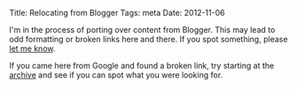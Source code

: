 Title: Relocating from Blogger
Tags: meta
Date: 2012-11-06

I'm in the process of porting over content from Blogger.  This may
lead to odd formatting or broken links here and there.  If you spot
something, please [let me know][about].

If you came here from Google and found a broken link, try starting at
the [archive][] and see if you can spot what you were looking for.

[about]: http://blog.oddbit.com/about
[archive]: http://blog.oddbit.com/archive

